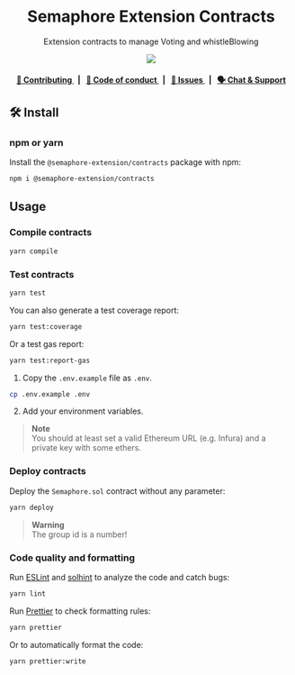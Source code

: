 <p align="center">
    <h1 align="center">
        Semaphore Extension Contracts
    </h1>
    <p align="center">Extension contracts to manage Voting and whistleBlowing</p>
</p>

<p align="center">
    <a href="https://github.com/semaphore-protocol">
        <img src="https://img.shields.io/badge/project-Semaphore-blue.svg?style=flat-square">
    </a>
<div align="center">
    <h4>
        <a href="https://github.com/semaphore-protocol/extensions/blob/main/CONTRIBUTING.md">
            👥 Contributing
        </a>
        <span>&nbsp;&nbsp;|&nbsp;&nbsp;</span>
        <a href="https://github.com/semaphore-protocol/extensions/blob/main/CODE_OF_CONDUCT.md">
            🤝 Code of conduct
        </a>
        <span>&nbsp;&nbsp;|&nbsp;&nbsp;</span>
        <a href="https://github.com/semaphore-protocol/extensions/contribute">
            🔎 Issues
        </a>
        <span>&nbsp;&nbsp;|&nbsp;&nbsp;</span>
        <a href="https://semaphore.pse.dev/discord">
            🗣️ Chat &amp; Support
        </a>
    </h4>
</div>

## 🛠 Install

### npm or yarn

Install the `@semaphore-extension/contracts` package with npm:

```bash
npm i @semaphore-extension/contracts
```

## Usage

### Compile contracts

```bash
yarn compile
```

### Test contracts

```bash
yarn test
```

You can also generate a test coverage report:

```bash
yarn test:coverage
```

Or a test gas report:

```bash
yarn test:report-gas
```

1. Copy the `.env.example` file as `.env`.

```bash
cp .env.example .env
```

2. Add your environment variables.

> **Note**  
> You should at least set a valid Ethereum URL (e.g. Infura) and a private key with some ethers.

### Deploy contracts

Deploy the `Semaphore.sol` contract without any parameter:

```bash
yarn deploy
```

> **Warning**  
> The group id is a number!

### Code quality and formatting

Run [ESLint](https://eslint.org/) and [solhint](https://github.com/protofire/solhint) to analyze the code and catch bugs:

```bash
yarn lint
```

Run [Prettier](https://prettier.io/) to check formatting rules:

```bash
yarn prettier
```

Or to automatically format the code:

```bash
yarn prettier:write
```
